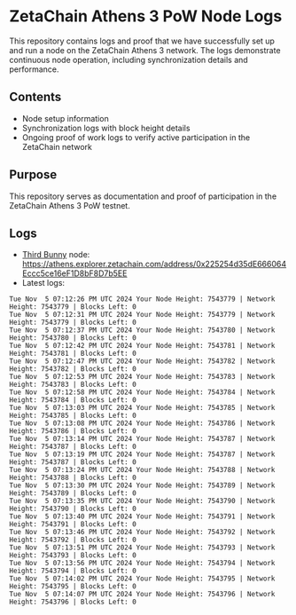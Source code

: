 # ZetaChain Athens 3 PoW Node Logs
This repository contains logs and proof that we have successfully set up and run a node on the ZetaChain Athens 3 network. The logs demonstrate continuous node operation, including synchronization details and performance.

## Contents
- Node setup information
- Synchronization logs with block height details
- Ongoing proof of work logs to verify active participation in the ZetaChain network

## Purpose
This repository serves as documentation and proof of participation in the ZetaChain Athens 3 PoW testnet.

## Logs

- [Third Bunny](https://thirdbunny.xyz/) node: https://athens.explorer.zetachain.com/address/0x225254d35dE666064Eccc5ce16eF1D8bF8D7b5EE
- Latest logs:
```
Tue Nov  5 07:12:26 PM UTC 2024 Your Node Height: 7543779 | Network Height: 7543779 | Blocks Left: 0
Tue Nov  5 07:12:31 PM UTC 2024 Your Node Height: 7543779 | Network Height: 7543779 | Blocks Left: 0
Tue Nov  5 07:12:37 PM UTC 2024 Your Node Height: 7543780 | Network Height: 7543780 | Blocks Left: 0
Tue Nov  5 07:12:42 PM UTC 2024 Your Node Height: 7543781 | Network Height: 7543781 | Blocks Left: 0
Tue Nov  5 07:12:47 PM UTC 2024 Your Node Height: 7543782 | Network Height: 7543782 | Blocks Left: 0
Tue Nov  5 07:12:53 PM UTC 2024 Your Node Height: 7543783 | Network Height: 7543783 | Blocks Left: 0
Tue Nov  5 07:12:58 PM UTC 2024 Your Node Height: 7543784 | Network Height: 7543784 | Blocks Left: 0
Tue Nov  5 07:13:03 PM UTC 2024 Your Node Height: 7543785 | Network Height: 7543785 | Blocks Left: 0
Tue Nov  5 07:13:08 PM UTC 2024 Your Node Height: 7543786 | Network Height: 7543786 | Blocks Left: 0
Tue Nov  5 07:13:14 PM UTC 2024 Your Node Height: 7543787 | Network Height: 7543787 | Blocks Left: 0
Tue Nov  5 07:13:19 PM UTC 2024 Your Node Height: 7543787 | Network Height: 7543787 | Blocks Left: 0
Tue Nov  5 07:13:24 PM UTC 2024 Your Node Height: 7543788 | Network Height: 7543788 | Blocks Left: 0
Tue Nov  5 07:13:30 PM UTC 2024 Your Node Height: 7543789 | Network Height: 7543789 | Blocks Left: 0
Tue Nov  5 07:13:35 PM UTC 2024 Your Node Height: 7543790 | Network Height: 7543790 | Blocks Left: 0
Tue Nov  5 07:13:40 PM UTC 2024 Your Node Height: 7543791 | Network Height: 7543791 | Blocks Left: 0
Tue Nov  5 07:13:46 PM UTC 2024 Your Node Height: 7543792 | Network Height: 7543792 | Blocks Left: 0
Tue Nov  5 07:13:51 PM UTC 2024 Your Node Height: 7543793 | Network Height: 7543793 | Blocks Left: 0
Tue Nov  5 07:13:56 PM UTC 2024 Your Node Height: 7543794 | Network Height: 7543794 | Blocks Left: 0
Tue Nov  5 07:14:02 PM UTC 2024 Your Node Height: 7543795 | Network Height: 7543795 | Blocks Left: 0
Tue Nov  5 07:14:07 PM UTC 2024 Your Node Height: 7543796 | Network Height: 7543796 | Blocks Left: 0
```
